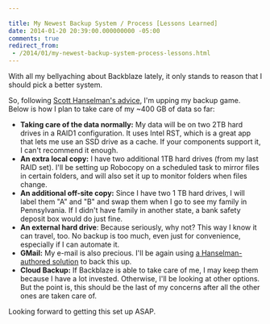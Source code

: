 ```yaml
---
 
title: My Newest Backup System / Process [Lessons Learned]
date: 2014-01-20 20:39:00.000000000 -05:00
comments: true
redirect_from: 
 - /2014/01/my-newest-backup-system-process-lessons.html
---
```

With all my bellyaching about Backblaze lately, it only stands to reason that I should pick a better system.

So, following [Scott Hanselman's advice][Hanselman Link], I'm upping my backup game. Below is how I plan to take care of my ~400 GB of data so far:

* **Taking care of the data normally:** My data will be on two 2TB hard drives in a RAID1 configuration. It uses Intel RST, which is a great app that lets me use an SSD drive as a cache. If your components support it, I can't recommend it enough.
* **An extra local copy:** I have two additional 1TB hard drives (from my last RAID set). I'll be setting up Robocopy on a scheduled task to mirror files in certain folders, and will also set it up to monitor folders when files change.
* **An additional off-site copy:** Since I have two 1 TB hard drives, I will label them "A" and "B" and swap them when I go to see my family in Pennsylvania. If I didn't have family in another state, a bank safety deposit box would do just fine.
* **An external hard drive**: Because seriously, why not? This way I know it can travel, too. No backup is too much, even just for convenience, especially if I can automate it.
* **GMail:** My e-mail is also precious. I'll be again using [a Hanselman-authored solution][Hanselman GMail] to back this up.
* **Cloud Backup:** If Backblaze is able to take care of me, I may keep them because I have a lot invested. Otherwise, I'll be looking at other options. But the point is, this should be the last of my concerns after all the other ones are taken care of.

Looking forward to getting this set up ASAP.

[Hanselman Link]: https://www.hanselman.com/blog/TheComputerBackupRuleOfThree.aspx
[Hanselman GMail]: https://www.hanselman.com/blog/AutomaticallyBackupYourGmailAccountOnAScheduleWithGMVaultAndWindowsTaskScheduler.aspx
